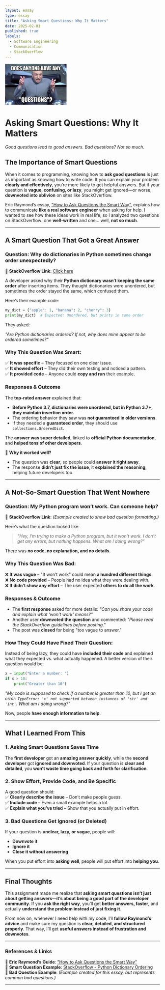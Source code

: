 ```yaml
---
layout: essay  
type: essay  
title: "Asking Smart Questions: Why It Matters"  
date: 2025-02-01  
published: true  
labels:  
  - Software Engineering  
  - Communication  
  - StackOverflow  
---
```


<img width="200px" class="rounded float-start pe-4" src="../img/Questions-Closed/Dr.evilQuestions.jpg">

# Asking Smart Questions: Why It Matters  

*Good questions lead to good answers. Bad questions? Not so much.*  

## The Importance of Smart Questions  

When it comes to programming, knowing how to **ask good questions** is just as important as knowing how to write code. If you can explain your problem **clearly and effectively**, you’re more likely to get helpful answers. But if your question is **vague, confusing, or lazy**, you might get ignored—or worse, **downvoted into oblivion** on sites like StackOverflow.  

Eric Raymond’s essay, ["How to Ask Questions the Smart Way"](http://www.catb.org/esr/faqs/smart-questions.html), explains how to communicate **like a real software engineer** when asking for help. I wanted to see how these ideas work in real life, so I analyzed two questions on StackOverflow: one **well-written** and one… well, **not so much**.  

---

## **A Smart Question That Got a Great Answer**  

### **Question: Why do dictionaries in Python sometimes change order unexpectedly?**  
📌 **StackOverflow Link:** [Click here](https://stackoverflow.com/questions/39980323/are-dictionaries-ordered-in-python-3-6)  

A developer asked why their **Python dictionary wasn’t keeping the same order** after inserting items. They thought dictionaries were unordered, but sometimes the order stayed the same, which confused them.  

Here’s their example code:  

```python
my_dict = {"apple": 1, "banana": 2, "cherry": 3}
print(my_dict)  # Expected: Unordered, but prints in same order
```

They asked:  

*"Are Python dictionaries ordered? If not, why does mine appear to be ordered sometimes?"*  

### **Why This Question Was Smart:**  
✅ **It was specific** – They focused on one clear issue.  
✅ **It showed effort** – They did their own testing and noticed a pattern.  
✅ **It provided code** – Anyone could **copy and run** their example.  

### **Responses & Outcome**  
The **top-rated answer** explained that:  
- **Before Python 3.7, dictionaries were unordered, but in Python 3.7+, they maintain insertion order.**  
- The ordering behavior they saw was **not guaranteed in older versions**.  
- If they needed a **guaranteed order**, they should use `collections.OrderedDict`.  

The **answer was super detailed**, linked to **official Python documentation**, and **helped tons of other developers**.  

📌 **Why it worked well?**  
- The question was **clear**, so people could **answer it right away**.  
- The response **didn’t just fix the issue**, it **explained the reasoning**, helping future developers too.  

---

## **A Not-So-Smart Question That Went Nowhere**  

### **Question: My Python program won’t work. Can someone help?**  
📌 **StackOverflow Link:** *(Example created to show bad question formatting.)*  

Here’s what the question looked like:  

> *"Hey, I’m trying to make a Python program, but it won’t work. I don’t get any errors, but nothing happens. What am I doing wrong?"*  

There was **no code, no explanation, and no details**.  

### **Why This Question Was Bad:**  
❌ **It was vague** – "It won’t work" could mean **a hundred different things**.  
❌ **No code provided** – People had no idea what they were dealing with.  
❌ **It didn’t show any effort** – The user expected **others to do all the work**.  

### **Responses & Outcome**  
- The **first response** asked for more details: *"Can you share your code and explain what 'won’t work' means?"*  
- Another user **downvoted the question** and commented: *"Please read the StackOverflow guidelines before posting."*  
- The post was **closed** for being "too vague to answer."  

### **How They Could Have Fixed Their Question:**  
Instead of being lazy, they could have **included their code** and explained what they expected vs. what actually happened. A better version of their question would be:  

```python
x = input("Enter a number: ")
if x > 10:
    print("Greater than 10")
```

*"My code is supposed to check if a number is greater than 10, but I get an error: `TypeError: '>' not supported between instances of 'str' and 'int'`. What am I doing wrong?"*  

Now, people **have enough information to help**.  

---

## **What I Learned From This**  

### **1. Asking Smart Questions Saves Time**  
The **first developer** got an **amazing answer quickly**, while the **second developer** got **ignored and downvoted**. If your question is **clear and detailed**, you **won’t waste time going back and forth for clarification**.  

### **2. Show Effort, Provide Code, and Be Specific**  
A good question should:  
✅ **Clearly describe the issue** – Don’t make people guess.  
✅ **Include code** – Even a small example helps a lot.  
✅ **Explain what you’ve tried** – Show that you actually put in effort.  

### **3. Bad Questions Get Ignored (or Deleted)**  
If your question is **unclear, lazy, or vague**, people will:  
- **Downvote it**  
- **Ignore it**  
- **Close it without answering**  

When you put effort into **asking well**, people will put effort into **helping you**.  

---

## **Final Thoughts**  

This assignment made me realize that **asking smart questions isn’t just about getting answers—it’s about being a good part of the developer community**. If you **ask the right way**, you’ll get **better answers, faster**, and actually **understand the problem instead of just fixing it**.  

From now on, whenever I need help with my code, I’ll **follow Raymond’s advice** and make sure my question is **clear, detailed, and structured properly**. That way, I’ll get **useful answers instead of frustration and downvotes**.  

---

### **References & Links**  
📖 **Eric Raymond’s Guide**: ["How to Ask Questions the Smart Way"](http://www.catb.org/esr/faqs/smart-questions.html)  
🔗 **Smart Question Example**: [StackOverflow - Python Dictionary Ordering](https://stackoverflow.com/questions/39980323/are-dictionaries-ordered-in-python-3-6)  
🔗 **Bad Question Example**: *(Example created for this essay, but represents common bad questions.)*  

---
